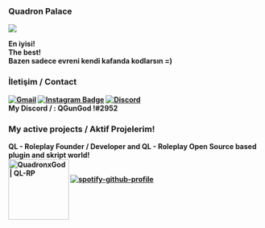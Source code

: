 ### Quadron Palace
![](https://media.tenor.com/images/1c5c0af7ea171da6c37568d79b5f3da5/tenor.gif)

<strong> En iyisi! <br>
<strong> The best! <br>
Bazen sadece evreni kendi kafanda kodlarsın =)


### İletişim / Contact 
[![Gmail](https://img.shields.io/badge/-quadronxgod@gmail.com-c14438?style=flat-square&logo=Gmail&logoColor=white&link=mailto:quadronxgod@gmail.com)](mailto:quadronxgod@gmail.com)
[![Instagram Badge](https://img.shields.io/badge/-@quadronxgod-F44747?style=flat-square&labelColor=F44747&logo=instagram&logoColor=white&link=https://instagram.com/quadronxgod)](https://instagram.com/quadronxgod)
[![Discord](https://img.shields.io/discord/850026293537669150?label=QL-RP&logo=discord&style=social)](https://discord.gg/K3fQPXAcSu)
<br>
<strong> My Discord / : QGunGod !#2952

### My active projects / Aktif Projelerim!
  QL - Roleplay Founder / Developer and QL - Roleplay Open Source based plugin and skript world!
  <br>
 [<img align="left" alt="QuadronxGod | QL-RP" width="120px" src="https://cdn.discordapp.com/attachments/850026294015557673/851609423218475048/LOGO_1.png" />][ql-rp]
<br>

[![spotify-github-profile](https://spotify-github-profile.vercel.app/api/view?uid=68792s27uxas4tbcpjnqjzsht&cover_image=true&theme=novatorem)](https://spotify-github-profile.vercel.app/api/view?uid=68792s27uxas4tbcpjnqjzsht&redirect=true)

  
[ql-rp]: https://discord.gg/K3fQPXAcSu
